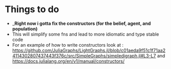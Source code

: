 # Things to do

 *  ___Right now i gotta fix the constructors (for the belief, agent, and population)__
 * This will simplify some fns and lead to more idiomatic and type stable code
 * For an example of how to write constructors look at : https://github.com/JuliaGraphs/LightGraphs.jl/blob/c01aeda9f51c1f71aa24114302807437443f376c/src/SimpleGraphs/simpledigraph.jl#L3-L7 and https://docs.julialang.org/en/v1/manual/constructors/
